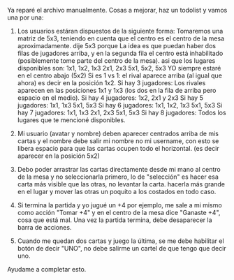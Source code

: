 Ya reparé el archivo manualmente.
Cosas a mejorar, haz un todolist y vamos una por una:

1. Los usuarios estáran dispuestos de la siguiente forma:
   Tomaremos una matriz de 5x3, teniendo en cuenta que el centro es el centro de la mesa aproximadamente.
   dije 5x3 porque La idea es que puedan haber dos filas de jugadores arriba, y en la segunda fila el centro está inhabilitado (posiblemente tome parte del centro de la mesa).
   asi que los lugares disponibles son:
   1x1, 1x2, 1x3
   2x1, 2x3
   5x1, 5x2, 5x3
   YO siempre estaré en el centro abajo (5x2)
   Si es 1 vs 1: el rival aparece arriba (al igual que ahora) es decir en la posición 1x2.
   Si hay 3 jugadores:
   Los rivales aparecen en las posiciones 1x1 y 1x3 (los dos en la fila de arriba pero espacio en el medio).
   Si hay 4 jugadores:
   1x2, 2x1 y 2x3
   Si hay 5 jugadores:
   1x1, 1x3
   5x1, 5x3
   Si hay 6 jugadores:
   1x1, 1x2, 1x3
   5x1, 5x3
   Si hay 7 jugadores:
   1x1, 1x3
   2x1, 2x3
   5x1, 5x3
   Si hay 8 jugadores:
   Todos los lugares que te mencioné disponibles.

2. Mi usuario (avatar y nombre) deben aparecer centrados arriba de mis cartas y el nombre debe salir mi nombre no mi username, con esto se libera espacio para que las cartas ocupen todo el horizontal. (es decir aparecer en la posición 5x2)
3. Debo poder arrastrar las cartas directamente desde mi mano al centro de la mesa y no seleccionarla primero, lo de "selección" es hacer esa carta más visible que las otras, no levantar la carta. hacerla más grande en el lugar y mover las otras un poquito a los costados en todo caso.
4. Si termina la partida y yo jugué un +4 por ejemplo, me sale a mi mismo como acción "Tomar +4" y en el centro de la mesa dice "Ganaste +4", cosa que está mal. Una vez la partida termina, debe desaparecer la barra de acciones.
5. Cuando me quedan dos cartas y juego la última, se me debe habilitar el botón de decir "UNO", no debe salirme un cartel de que tengo que decir uno.

Ayudame a completar esto.
